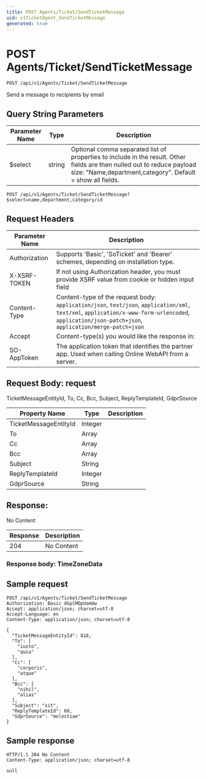 ```yaml
---
title: POST Agents/Ticket/SendTicketMessage
uid: v1TicketAgent_SendTicketMessage
generated: true
---
```


# POST Agents/Ticket/SendTicketMessage

```http
POST /api/v1/Agents/Ticket/SendTicketMessage
```

Send a message to recipients by email







## Query String Parameters

| Parameter Name | Type |  Description |
|----------------|------|--------------|
| $select | string |  Optional comma separated list of properties to include in the result. Other fields are then nulled out to reduce payload size: "Name,department,category". Default = show all fields. |

```http
POST /api/v1/Agents/Ticket/SendTicketMessage?$select=name,department,category/id
```


## Request Headers

| Parameter Name | Description |
|----------------|-------------|
| Authorization  | Supports 'Basic', 'SoTicket' and 'Bearer' schemes, depending on installation type. |
| X-XSRF-TOKEN   | If not using Authorization header, you must provide XSRF value from cookie or hidden input field |
| Content-Type | Content-type of the request body: `application/json`, `text/json`, `application/xml`, `text/xml`, `application/x-www-form-urlencoded`, `application/json-patch+json`, `application/merge-patch+json` |
| Accept         | Content-type(s) you would like the response in:  |
| SO-AppToken | The application token that identifies the partner app. Used when calling Online WebAPI from a server. |

## Request Body: request 

TicketMessageEntityId, To, Cc, Bcc, Subject, ReplyTemplateId, GdprSource 

| Property Name | Type |  Description |
|----------------|------|--------------|
| TicketMessageEntityId | Integer |  |
| To | Array |  |
| Cc | Array |  |
| Bcc | Array |  |
| Subject | String |  |
| ReplyTemplateId | Integer |  |
| GdprSource | String |  |

## Response:

No Content

| Response | Description |
|----------------|-------------|
| 204 | No Content |

### Response body: TimeZoneData


## Sample request

```http!
POST /api/v1/Agents/Ticket/SendTicketMessage
Authorization: Basic dGplMDpUamUw
Accept: application/json; charset=utf-8
Accept-Language: en
Content-Type: application/json; charset=utf-8

{
  "TicketMessageEntityId": 818,
  "To": [
    "iusto",
    "quia"
  ],
  "Cc": [
    "corporis",
    "atque"
  ],
  "Bcc": [
    "nihil",
    "alias"
  ],
  "Subject": "sit",
  "ReplyTemplateId": 68,
  "GdprSource": "molestiae"
}
```

## Sample response

```http_
HTTP/1.1 204 No Content
Content-Type: application/json; charset=utf-8

null
```